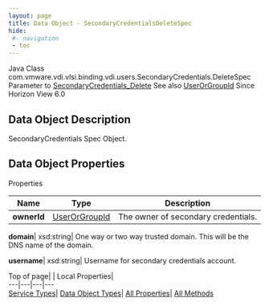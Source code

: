```yaml
---
layout: page
title: Data Object - SecondaryCredentialsDeleteSpec
hide:
 #- navigation
 - toc
---
```






Java Class
    com.vmware.vdi.vlsi.binding.vdi.users.SecondaryCredentials.DeleteSpec
Parameter to
     [SecondaryCredentials_Delete](vdi.users.SecondaryCredentials.md#delete)
See also
     [UserOrGroupId](vdi.entity.UserOrGroupId.md)
Since 
    Horizon View 6.0

## Data Object Description 

SecondaryCredentials Spec Object. 

## Data Object Properties

Properties

Name |  Type |  Description   
---|---|---  
**ownerId**| [UserOrGroupId](vdi.entity.UserOrGroupId.md)|  The owner of secondary credentials.   
  
**domain**|  xsd:string|  One way or two way trusted domain. This will be the DNS name of the domain.   
  
**username**|  xsd:string|  Username for secondary credentials account.   
  
  
  
Top of page| | Local Properties|   
---|---|---|---  
[Service Types](index-mo_types.md)| [Data Object Types](index-do_types.md)| [All Properties](index-properties.md)| [All Methods](index-methods.md)  
  
  

